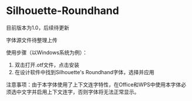 # Silhouette-Roundhand

目前版本为1.0，后续待更新

字体源文件待整理上传

使用步骤（以Windows系统为例）：

1. 双击打开.otf文件，点击安装
2. 在设计软件中找到Silhouette's Roundhand字体，选择并应用

注意事项：由于本字体使用了上下文连字特性，在Office和WPS中使用本字体必须选中文字并启用上下文连字，否则字体将无法正常显示。
